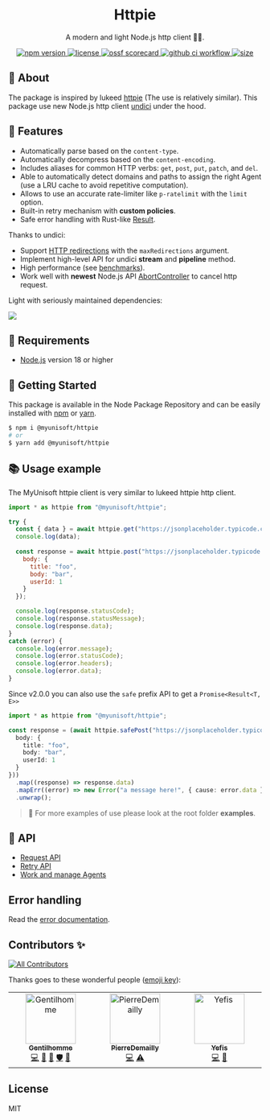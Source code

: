 
<p align="center"><h1 align="center">
  Httpie
</h1>

<p align="center">
  A modern and light Node.js http client 🐢🚀.
</p>

<p align="center">
    <a href="https://github.com/MyUnisoft/httpie">
      <img src="https://img.shields.io/github/package-json/v/MyUnisoft/httpie?style=flat-square" alt="npm version">
    </a>
    <a href="https://github.com/MyUnisoft/httpie">
      <img src="https://img.shields.io/github/license/MyUnisoft/httpie?style=flat-square" alt="license">
    </a>
    <a href="https://api.securityscorecards.dev/projects/github.com/MyUnisoft/httpie">
      <img src="https://api.securityscorecards.dev/projects/github.com/MyUnisoft/httpie/badge" alt="ossf scorecard">
    </a>
    <a href="https://github.com/MyUnisoft/httpie/actions?query=workflow%3A%22Node.js+CI%22">
      <img src="https://img.shields.io/github/actions/workflow/status/MyUnisoft/httpie/node.js.yml" alt="github ci workflow">
    </a>
    <a href="https://github.com/MyUnisoft/httpie">
      <img src="https://img.shields.io/github/languages/code-size/MyUnisoft/httpie?style=flat-square" alt="size">
    </a>
</p>

## 📢 About

The package is inspired by lukeed [httpie](https://github.com/lukeed/httpie) (The use is relatively similar). This package use new Node.js http client [undici](https://github.com/nodejs/undici) under the hood.

## 🔬 Features

- Automatically parse based on the `content-type`.
- Automatically decompress based on the `content-encoding`.
- Includes aliases for common HTTP verbs: `get`, `post`, `put`, `patch`, and `del`.
- Able to automatically detect domains and paths to assign the right Agent (use a LRU cache to avoid repetitive computation).
- Allows to use an accurate rate-limiter like `p-ratelimit` with the `limit` option.
- Built-in retry mechanism with **custom policies**.
- Safe error handling with Rust-like [Result](https://github.com/OpenAlly/npm-packages/tree/main/src/result).

Thanks to undici:

- Support [HTTP redirections](https://developer.mozilla.org/en-US/docs/Web/HTTP/Redirections) with the `maxRedirections` argument.
- Implement high-level API for undici **stream** and **pipeline** method.
- High performance (see [benchmarks](https://undici.nodejs.org/#/?id=benchmarks)).
- Work well with **newest** Node.js API [AbortController](https://nodejs.org/dist/latest-v16.x/docs/api/globals.html#globals_class_abortcontroller) to cancel http request.

Light with seriously maintained dependencies:

![](./docs/images/nodesecure.PNG)

## 🚧 Requirements
- [Node.js](https://nodejs.org/en/) version 18 or higher

## 🚀 Getting Started

This package is available in the Node Package Repository and can be easily installed with [npm](https://docs.npmjs.com/getting-started/what-is-npm) or [yarn](https://yarnpkg.com).

```bash
$ npm i @myunisoft/httpie
# or
$ yarn add @myunisoft/httpie
```

## 📚 Usage example

The MyUnisoft httpie client is very similar to lukeed httpie http client.

```js
import * as httpie from "@myunisoft/httpie";

try {
  const { data } = await httpie.get("https://jsonplaceholder.typicode.com/posts");
  console.log(data);
  
  const response = await httpie.post("https://jsonplaceholder.typicode.com/posts", {
    body: {
      title: "foo",
      body: "bar",
      userId: 1
    }
  });

  console.log(response.statusCode);
  console.log(response.statusMessage);
  console.log(response.data);
}
catch (error) {
  console.log(error.message);
  console.log(error.statusCode);
  console.log(error.headers);
  console.log(error.data);
}
```

Since v2.0.0 you can also use the `safe` prefix API to get a `Promise<Result<T, E>>`

```ts
import * as httpie from "@myunisoft/httpie";

const response = (await httpie.safePost("https://jsonplaceholder.typicode.com/posts", {
  body: {
    title: "foo",
    body: "bar",
    userId: 1
  }
}))
  .map((response) => response.data)
  .mapErr((error) => new Error("a message here!", { cause: error.data }));
  .unwrap();
```

> 👀 For more examples of use please look at the root folder **examples**.

## 📜 API

- [Request API](./docs/request.md)
- [Retry API](./docs/retry.md)
- [Work and manage Agents](./docs/agents.md)

## Error handling

Read the [error documentation](./docs/errors.md).


## Contributors ✨

<!-- ALL-CONTRIBUTORS-BADGE:START - Do not remove or modify this section -->
[![All Contributors](https://img.shields.io/badge/all_contributors-3-orange.svg?style=flat-square)](#contributors-)
<!-- ALL-CONTRIBUTORS-BADGE:END -->

Thanks goes to these wonderful people ([emoji key](https://allcontributors.org/docs/en/emoji-key)):

<!-- ALL-CONTRIBUTORS-LIST:START - Do not remove or modify this section -->
<!-- prettier-ignore-start -->
<!-- markdownlint-disable -->
<table>
  <tbody>
    <tr>
      <td align="center" valign="top" width="14.28%"><a href="https://www.linkedin.com/in/thomas-gentilhomme/"><img src="https://avatars.githubusercontent.com/u/4438263?v=4?s=100" width="100px;" alt="Gentilhomme"/><br /><sub><b>Gentilhomme</b></sub></a><br /><a href="https://github.com/MyUnisoft/httpie/commits?author=fraxken" title="Code">💻</a> <a href="https://github.com/MyUnisoft/httpie/commits?author=fraxken" title="Documentation">📖</a> <a href="https://github.com/MyUnisoft/httpie/pulls?q=is%3Apr+reviewed-by%3Afraxken" title="Reviewed Pull Requests">👀</a> <a href="#security-fraxken" title="Security">🛡️</a> <a href="https://github.com/MyUnisoft/httpie/issues?q=author%3Afraxken" title="Bug reports">🐛</a></td>
      <td align="center" valign="top" width="14.28%"><a href="https://github.com/PierreDemailly"><img src="https://avatars.githubusercontent.com/u/39910767?v=4?s=100" width="100px;" alt="PierreDemailly"/><br /><sub><b>PierreDemailly</b></sub></a><br /><a href="https://github.com/MyUnisoft/httpie/commits?author=PierreDemailly" title="Code">💻</a> <a href="https://github.com/MyUnisoft/httpie/commits?author=PierreDemailly" title="Tests">⚠️</a></td>
      <td align="center" valign="top" width="14.28%"><a href="http://sofiand.github.io/portfolio-client/"><img src="https://avatars.githubusercontent.com/u/39944043?v=4?s=100" width="100px;" alt="Yefis"/><br /><sub><b>Yefis</b></sub></a><br /><a href="https://github.com/MyUnisoft/httpie/commits?author=SofianD" title="Code">💻</a> <a href="https://github.com/MyUnisoft/httpie/issues?q=author%3ASofianD" title="Bug reports">🐛</a></td>
    </tr>
  </tbody>
</table>

<!-- markdownlint-restore -->
<!-- prettier-ignore-end -->

<!-- ALL-CONTRIBUTORS-LIST:END -->

## License
MIT
